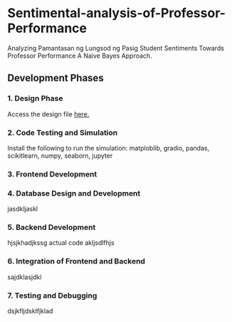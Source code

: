 # Sentimental-analysis-of-Professor-Performance
Analyzing Pamantasan ng Lungsod ng Pasig Student Sentiments Towards Professor Performance A Naive Bayes Approach.


## Development Phases

### 1. Design Phase
Access the design file [here.](https://www.figma.com/design/PlZzJbSWQX5gVi2vTSaCHK/AAAaa-thesis?node-id=0-1&t=BN8PqhEH9J4X3dU8-1)

### 2. Code Testing and Simulation

Install the following to run the simulation: matploblib, gradio, pandas, scikitlearn, numpy, seaborn, jupyter 

### 3. Frontend Development
  

### 4. Database Design and Development
jasdkljaskl

### 5. Backend Development
hjsjkhadjkssg actual code akljsdlfhjs

### 6. Integration of Frontend and Backend
sajdklasjdkl

### 7. Testing and Debugging 
dsjkfljdsklfjklad
